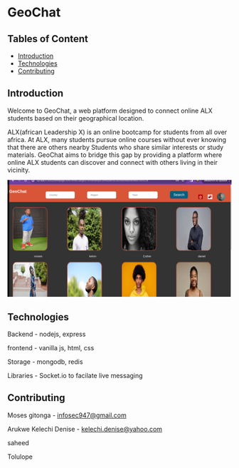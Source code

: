 # GeoChat

## Tables of Content
- [Introduction](#introduction)
- [Technologies](#technologies)
- [Contributing](#contributing)

## Introduction
Welcome to GeoChat, a web platform designed to connect online ALX students based on their geographical location.

ALX(african Leadership X) is an online bootcamp for students from all over africa. At ALX, many students pursue online courses without ever knowing that there are others nearby Students who share similar interests or study materials. GeoChat aims to bridge this gap by providing a platform where online ALX students can discover and connect with others living in their vicinity.

![Homepage](./uploads/Screenshot%20from%202024-04-03%2020-56-59.png)

## Technologies
Backend - nodejs, express

frontend - vanilla js, html, css

Storage - mongodb, redis

Libraries - Socket.io to facilate live messaging

## Contributing
Moses gitonga - infosec947@gmail.com

Arukwe Kelechi Denise - kelechi.denise@yahoo.com

saheed

Tolulope
